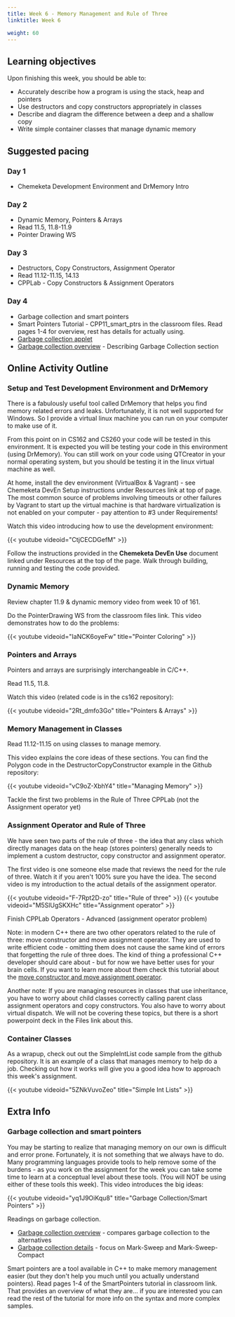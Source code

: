 ```yaml
---
title: Week 6 - Memory Management and Rule of Three
linktitle: Week 6

weight: 60
---
```


## Learning objectives

Upon finishing this week, you should be able to:

-   Accurately describe how a program is using the stack, heap and
    pointers
-   Use destructors and copy constructors appropriately in classes
-   Describe and diagram the difference between a deep and a shallow
    copy
-   Write simple container classes that manage dynamic memory


## Suggested pacing

### Day 1

-   Chemeketa Development Environment and DrMemory Intro

### Day 2

-   Dynamic Memory, Pointers & Arrays
-   Read 11.5, 11.8-11.9
-   Pointer Drawing WS

### Day 3

-   Destructors, Copy Constructors, Assignment Operator
-   Read 11.12-11.15, 14.13
-   CPPLab - Copy Constructors & Assignment Operators

### Day 4

-   Garbage collection and smart pointers
-   Smart Pointers Tutorial - CPP11\_smart\_ptrs in the classroom files. Read pages 1-4 for overview, rest has
    details for actually using.
-   [Garbage collection applet](http://web.informatik.uni-bonn.de/IV/martini/Lehre/Veranstaltungen/SS00/InformatikII/JavaSimulation/HeapOfFish.html)
-   [Garbage collection overview](http://www.oracle.com/webfolder/technetwork/tutorials/obe/java/gc01/index.html) -
    Describing Garbage Collection section

## Online Activity Outline

### Setup and Test Development Environment and DrMemory

There is a fabulously useful tool called DrMemory that helps you find
memory related errors and leaks. Unfortunately, it is not well supported
for Windows. So I provide a virtual linux machine you can run on your
computer to make use of it.

From this point on in CS162 and CS260 your code will be tested in this
environment. It is expected you will be testing your code in this
environment (using DrMemory). You can still work on your code using
QTCreator in your normal operating system, but you should be testing it
in the linux virtual machine as well.

At home, install the dev environment (VirtualBox & Vagrant) - see
Chemeketa DevEn Setup instructions under Resources link at top of page.
The most common source of problems involving timeouts or other failures
by Vagrant to start up the virtual machine is that hardware virtualization
is not enabled on your computer - pay attention to #3 under Requirements!

Watch this video introducing how to use the development environment:

{{< youtube videoid="CtjCECDGefM" >}}

Follow the instructions provided in the **Chemeketa DevEn Use** document
linked under Resources at the top of the page. Walk through building,
running and testing the code provided.

### Dynamic Memory

Review chapter 11.9 & dynamic memory video from week 10 of 161.

Do the PointerDrawing WS from the classroom files link. This video
demonstrates how to do the problems:

{{< youtube videoid="IaNCK6oyeFw" title="Pointer Coloring" >}}

### Pointers and Arrays

Pointers and arrays are surprisingly interchangeable in C/C++.

Read 11.5, 11.8.

Watch this video (related code is in the cs162 repository):

{{< youtube videoid="2Rt_dmfo3Go" title="Pointers & Arrays" >}}

### Memory Management in Classes

Read 11.12-11.15 on using classes to manage memory.

This video explains the core ideas of these sections. You can find
the Polygon code in the DestructorCopyConstructor example in the
Github repository:

{{< youtube videoid="vC9oZ-XbhY4" title="Managing Memory" >}}

Tackle the first two problems in the Rule of Three CPPLab (not the
Assignment operator yet)

### Assignment Operator and Rule of Three

We have seen two parts of the rule of three - the idea that any
class which directly manages data on the heap (stores pointers)
generally needs to implement a custom destructor, copy constructor
and assignment operator.

The first video is one someone else made that reviews the need for
the rule of three. Watch it if you aren't 100% sure you have the
idea. The second video is my introduction to the actual details of
the assignment operator.

{{< youtube videoid="F-7Rpt2D-zo" title="Rule of three" >}}
{{< youtube videoid="M5SlUgSKXHc" title="Assignment operator" >}}

Finish CPPLab Operators - Advanced (assignment operator problem)

Note: in modern C++ there are two other operators related to the rule
of three: move constructor and move assignment operator. They are used
to write efficient code - omitting them does not cause the same kind
of errors that forgetting the rule of three does. The kind of thing a
professional C++ developer should care about - but for now we have better
uses for your brain cells. If you want to learn more about them check
this tutorial about the [move constructor and move assignment operator].

  [move constructor and move assignment operator]: http://blog.smartbear.com/c-plus-plus/c11-tutorial-introducing-the-move-constructor-and-the-move-assignment-operator/

Another note: If you are managing resources in classes that use
inheritance, you have to worry about child classes correctly calling
parent class assignment operators and copy constructors. You also
have to worry about virtual dispatch. We will not be covering these
topics, but there is a short powerpoint deck in the Files link about
this.

### Container Classes

As a wrapup, check out out the SimpleIntList code sample from the github
repository. It is an example of a class that manages memory to help do a
job. Checking out how it works will give you a good idea how to approach
this week's assignment.

{{< youtube videoid="5ZNkVuvoZeo" title="Simple Int Lists" >}}

## Extra Info

### Garbage collection and smart pointers

You may be starting to realize that managing memory on our own is
difficult and error prone. Fortunately, it is not something that we
always have to do. Many programming languages provide tools to help
remove some of the burdens - as you work on the assignment for the
week you can take some time to learn at a conceptual level about
these tools. (You will NOT be using either of these tools this
week). This video introduces the big ideas:

{{< youtube videoid="yq1J9OiKqu8" title="Garbage Collection/Smart Pointers" >}}

Readings on garbage collection.

- [Garbage collection overview](https://plumbr.io/handbook/what-is-garbage-collection) - compares garbage collection to the alternatives
- [Garbage collection details](https://plumbr.io/handbook/garbage-collection-algorithms) - focus on Mark-Sweep and Mark-Sweep-Compact

Smart pointers are a tool available in C++ to make memory management
easier (but they don't help you much until you actually understand
pointers). Read pages 1-4 of the SmartPointers tutorial in classroom
link. That provides an overview of what they are... if you are
interested you can read the rest of the tutorial for more info on
the syntax and more complex samples.
